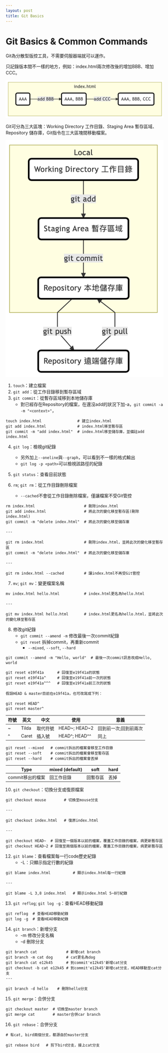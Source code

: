 ```yaml
---
layout: post
title: Git Basics
---
```


# Git Basics & Common Commands

Git為分散型版控工具，不需要伺服器端就可以運作。

只記錄版本間不一樣的地方，例如：index.html兩次修改後的增加BBB、增加CCC。

![diff](public/diff.png)

Git可分為三大區塊：Working Directory 工作目錄、Staging Area 暫存區域、Repository 儲存庫，Git指令在三大區塊間移動檔案。

![gitstep](public/gitstep.png)

1. `touch`：建立檔案
2. `git add`：從工作目錄移到暫存區域
3. `git commit`：從暫存區域移到本地儲存庫
    * 對已經存在Repository的檔案，在還沒add的狀況下加-a，`git commit -a -m "<context>"`，  

```
touch index.html                # 建立index.html
git add index.html              # index.html移至暫存區
git commit -m "add index.html"  # index.html移至儲存庫，並備註add index.html
```

4. `git log`：檢視git紀錄
    * 另外加上`--oneline`與`--graph`，可以看到不一樣的格式輸出
    * `git log -p <path>`可以檢視該路徑的紀錄

5. `git status`：查看目前狀態
6. `rm`; `git rm`：從工作目錄刪除檔案
    * `--cached`不會從工作目錄刪除檔案，僅讓檔案不受Git管控
```
rm index.html                      # 刪除index.html
git add index.html                 # 將此次的變化移至暫存區(刪除index.html)
git commit -m "delete index.html"  # 將此次的變化移至儲存庫

---

git rm index.html                  # 刪除index.html，並將此次的變化移至暫存區
git commit -m "delete index.html"  # 將此次的變化移至儲存庫

---

git rm index.html --cached         # 讓index.html不再受Git管控
```
7. `mv`; `git mv`：變更檔案名稱
```
mv index.html hello.html           # index.html更名為hello.html

---

git mv index.html hello.html       # index.html更名為hello.html，並將此次的變化移至暫存區
```
8. 修改git紀錄
    * `git commit --amend -m` 修改最後一次commit紀錄
    * `git reset` 拆掉commit，再重新commit
        * `--mixed`, `--soft`, `--hard`
```
git commit --amend -m "Hello, world"  # 最後一次commit訊息改成Hello, world
```
```
git reset e19f41a      # 回復至e19f41a的狀態
git reset e19f41a^     # 回復至e19f41a前一次的狀態
git reset e19f41a^^^   # 回復至e19f41a前三次的狀態

假設HEAD & master目前在e19f41a，也可改寫成下列：

git reset HEAD^
git reset master^
```
| 符號 | 英文  | 中文     | 使用          |   意義  |
| ---- | ----- | -------- | ------------- | --- |
| ~    | Tilda | 取代符號 | HEAD~; HEAD~2 | 回到前一次;回到前兩次    |
| ^    | Caret | 插入號   | HEAD^; HEAD^^ |  同上   |
```
git reset --mixed   # commit拆出的檔案會移至工作目錄
git reset --soft    # commit拆出的檔案會移至暫存區
git reset --hard    # commit拆出的檔案會丟掉
```


| Type | mixed (default) | soft | hard |
| -------- | -------- | --- | -------- |
| commit移出的檔案 | 回工作目錄 | 回暫存區 | 丟掉 |



10. `git checkout`：切換分支或復原檔案
```
git checkout mouse        # 切換至mouse分支

---

git checkout index.html   # 復原index.html

---

git checkout HEAD~  # 回復至一個版本以前的檔案，覆蓋工作目錄的檔案，病更新暫存區
git checkout HEAD~2 # 回復至兩個版本以前的檔案，覆蓋工作目錄的檔案，病更新暫存區
```
12. `git blame`：查看檔案每一行code歷史紀錄
    * -L：只顯示指定行數的紀錄
```
git blame index.html          # 顯示index.html每一行紀錄

---

git blame -L 3,8 index.html   # 顯示index.html 5~8行紀錄
```
13. `git reflog`; `git log -g`：查看HEAD移動紀錄
```
git reflog  # 查看HEAD移動紀錄
git log -g  # 查看HEAD移動紀錄
```
14. `git branch`：新增分支
    * -m 修改分支名稱
    * -d 刪除分支
```
git branch cat             # 新增cat branch
git branch -m cat dog      # cat更名為dog
git branch cat e12k45      # 到commit'e12k45'新增cat分支
git checkout -b cat e12k45 # 到commit'e12k45'新增cat分支，HEAD移動至cat分支
---

git branch -d hello    # 刪除hello分支
```
15. `git merge`：合併分支
```
git checkout master  # 切換至master branch
git merge cat        # master合併car branch
```
16. `git rebase`：合併分支
```
# 有cat, bird兩個分支，都源自於master分支

git rebase bird   # 剪下bird分支，接上cat分支
```